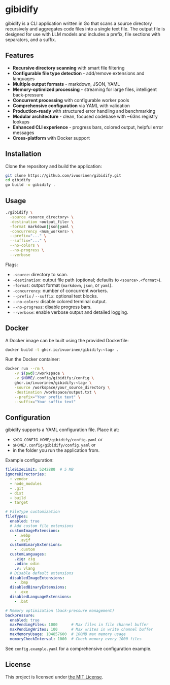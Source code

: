 # gibidify

gibidify is a CLI application written in Go that scans a source directory
recursively and aggregates code files into a single text file. The output
file is designed for use with LLM models and includes a prefix,
file sections with separators, and a suffix.

## Features

- **Recursive directory scanning** with smart file filtering
- **Configurable file type detection** - add/remove extensions and languages
- **Multiple output formats** - markdown, JSON, YAML
- **Memory-optimized processing** - streaming for large files, intelligent back-pressure
- **Concurrent processing** with configurable worker pools
- **Comprehensive configuration** via YAML with validation
- **Production-ready** with structured error handling and benchmarking
- **Modular architecture** - clean, focused codebase with ~63ns registry lookups
- **Enhanced CLI experience** - progress bars, colored output, helpful error messages
- **Cross-platform** with Docker support

## Installation

Clone the repository and build the application:

```bash
git clone https://github.com/ivuorinen/gibidify.git
cd gibidify
go build -o gibidify .
```

## Usage

```bash
./gibidify \
  -source <source_directory> \
  -destination <output_file> \
  -format markdown|json|yaml \
  -concurrency <num_workers> \
  --prefix="..." \
  --suffix="..." \
  --no-colors \
  --no-progress \
  --verbose
```

Flags:

- `-source`: directory to scan.
- `-destination`: output file path (optional; defaults to `<source>.<format>`).
- `-format`: output format (`markdown`, `json`, or `yaml`).
- `-concurrency`: number of concurrent workers.
- `--prefix` / `--suffix`: optional text blocks.
- `--no-colors`: disable colored terminal output.
- `--no-progress`: disable progress bars.
- `--verbose`: enable verbose output and detailed logging.

## Docker

A Docker image can be built using the provided Dockerfile:

```bash
docker build -t ghcr.io/ivuorinen/gibidify:<tag> .
```

Run the Docker container:

```bash
docker run --rm \
	-v $(pwd):/workspace \
	-v $HOME/.config/gibidify:/config \
	ghcr.io/ivuorinen/gibidify:<tag> \
	-source /workspace/your_source_directory \
	-destination /workspace/output.txt \
	--prefix="Your prefix text" \
	--suffix="Your suffix text"
```

## Configuration

gibidify supports a YAML configuration file. Place it at:

- `$XDG_CONFIG_HOME/gibidify/config.yaml` or
- `$HOME/.config/gibidify/config.yaml` or
- in the folder you run the application from.

Example configuration:

```yaml
fileSizeLimit: 5242880  # 5 MB
ignoreDirectories:
  - vendor
  - node_modules
  - .git
  - dist
  - build
  - target

# FileType customization
fileTypes:
  enabled: true
  # Add custom file extensions
  customImageExtensions:
    - .webp
    - .avif
  customBinaryExtensions:
    - .custom
  customLanguages:
    .zig: zig
    .odin: odin
    .v: vlang
  # Disable default extensions
  disabledImageExtensions:
    - .bmp
  disabledBinaryExtensions:
    - .exe
  disabledLanguageExtensions:
    - .bat

# Memory optimization (back-pressure management)
backpressure:
  enabled: true
  maxPendingFiles: 1000      # Max files in file channel buffer
  maxPendingWrites: 100      # Max writes in write channel buffer
  maxMemoryUsage: 104857600  # 100MB max memory usage
  memoryCheckInterval: 1000  # Check memory every 1000 files
```

See `config.example.yaml` for a comprehensive configuration example.

## License

This project is licensed under [the MIT License](LICENSE).
